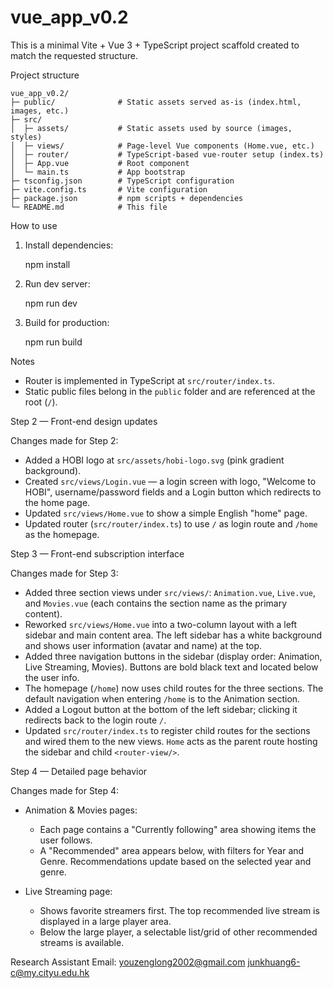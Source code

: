 # vue_app_v0.2

This is a minimal Vite + Vue 3 + TypeScript project scaffold created to match the requested structure.

Project structure

```
vue_app_v0.2/
├─ public/              # Static assets served as-is (index.html, images, etc.)
├─ src/
│  ├─ assets/           # Static assets used by source (images, styles)
│  ├─ views/            # Page-level Vue components (Home.vue, etc.)
│  ├─ router/           # TypeScript-based vue-router setup (index.ts)
│  ├─ App.vue           # Root component
│  └─ main.ts           # App bootstrap
├─ tsconfig.json        # TypeScript configuration
├─ vite.config.ts       # Vite configuration
├─ package.json         # npm scripts + dependencies
└─ README.md            # This file
```

How to use

1. Install dependencies:

   npm install

2. Run dev server:

   npm run dev

3. Build for production:

   npm run build

Notes

- Router is implemented in TypeScript at `src/router/index.ts`.
- Static public files belong in the `public` folder and are referenced at the root (`/`).

Step 2 — Front-end design updates

Changes made for Step 2:

- Added a HOBI logo at `src/assets/hobi-logo.svg` (pink gradient background).
- Created `src/views/Login.vue` — a login screen with logo, "Welcome to HOBI", username/password fields and a Login button which redirects to the home page.
- Updated `src/views/Home.vue` to show a simple English "home" page.
- Updated router (`src/router/index.ts`) to use `/` as login route and `/home` as the homepage.

Step 3 — Front-end subscription interface

Changes made for Step 3:

- Added three section views under `src/views/`: `Animation.vue`, `Live.vue`, and `Movies.vue` (each contains the section name as the primary content).
- Reworked `src/views/Home.vue` into a two-column layout with a left sidebar and main content area. The left sidebar has a white background and shows user information (avatar and name) at the top.
- Added three navigation buttons in the sidebar (display order: Animation, Live Streaming, Movies). Buttons are bold black text and located below the user info.
- The homepage (`/home`) now uses child routes for the three sections. The default navigation when entering `/home` is to the Animation section.
- Added a Logout button at the bottom of the left sidebar; clicking it redirects back to the login route `/`.
- Updated `src/router/index.ts` to register child routes for the sections and wired them to the new views. `Home` acts as the parent route hosting the sidebar and child `<router-view/>`.

Step 4 — Detailed page behavior

Changes made for Step 4:

- Animation & Movies pages:
   - Each page contains a "Currently following" area showing items the user follows.
   - A "Recommended" area appears below, with filters for Year and Genre. Recommendations update based on the selected year and genre.

- Live Streaming page:
   - Shows favorite streamers first. The top recommended live stream is displayed in a large player area.
   - Below the large player, a selectable list/grid of other recommended streams is available.

Research Assistant Email:
   youzenglong2002@gmail.com
   junkhuang6-c@my.cityu.edu.hk
